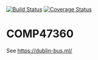 [![Build Status](https://travis-ci.org/the-8-team/COMP47360.svg?branch=develop)](https://travis-ci.org/the-8-team/COMP47360) [![Coverage Status](https://coveralls.io/repos/github/the-8-team/COMP47360/badge.svg?branch=feature/js_test)](https://coveralls.io/github/the-8-team/COMP47360?branch=develop)

# COMP47360

See https://dublin-bus.ml/
